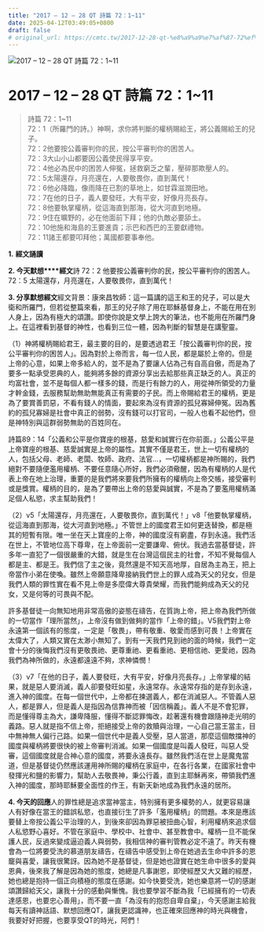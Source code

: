 ```yaml
---
title: "2017 – 12 – 28 QT 詩篇 72：1~11"
date: 2025-04-12T03:49:05+0800
draft: false
# original_url: https://cmtc.tw/2017-12-28-qt-%e8%a9%a9%e7%af%87-72%ef%bc%9a111
---
```


![2017 – 12 – 28 QT 詩篇 72：1\~11](/images/qt.jpg   "2017 – 12 – 28 QT 詩篇 72：1\~11")

# 2017 – 12 – 28 QT 詩篇 72：1\~11

> 詩篇 72：1\~11  
> 72：1（所羅門的詩。）神啊，求你將判斷的權柄賜給王，將公義賜給王的兒子。  
> 72：2他要按公義審判你的民，按公平審判你的困苦人。  
> 72：3大山小山都要因公義使民得享平安。  
> 72：4他必為民中的困苦人伸冤，拯救窮乏之輩，壓碎那欺壓人的。  
> 72：5太陽還存，月亮還在，人要敬畏你，直到萬代！  
> 72：6他必降臨，像雨降在已割的草地上，如甘霖滋潤田地。  
> 72：7在他的日子，義人要發旺，大有平安，好像月亮長存。  
> 72：8他要執掌權柄，從這海直到那海，從大河直到地極。  
> 72：9住在曠野的，必在他面前下拜；他的仇敵必要舔土。  
> 72：10他施和海島的王要進貢；示巴和西巴的王要獻禮物。  
> 72：11諸王都要叩拜他；萬國都要事奉他。

**1.** **經文誦讀**

**2. 今天默想****經文**詩 72：2 他要按公義審判你的民，按公平審判你的困苦人。  
72：5 太陽還存，月亮還在，人要敬畏你，直到萬代！

**3. 分享默想經文**經文背景：康來昌牧師：這一篇講的這王和王的兒子，可以是大衛和所羅門，但若從整篇來看，那王的兒子除了用在耶穌基督身上，不能在用在別人身上，因為有極大的頌讚。即使你說是文學上誇大的筆法，也不能用在所羅門身上。在這裡看到基督的神性，也看到三位一體，因為判斷的智慧是在講聖靈。

（1）神將權柄賜給君王，最主要的目的，是要透過君王「按公義審判你的民，按公平審判你的困苦人」。因為對於上帝而言，每一位人民，都是屬於上帝的。但是上帝的心意，如果上帝多給人的，並不是為了要讓人佔為己有自高自傲，而是為了要多一點承受恩典的人，能夠將多餘的資源分享出去給那些真正缺乏的人。真正的均富社會，並不是每個人都一樣多的錢，而是行有餘力的人，用從神所領受的力量才幹金錢，去服務幫助無助無能真正有需要的子民。而上帝賜給君王的權柄，更是為了要賞善罰惡，不看有錢人的情面，要起來為沒有資源的孤兒寡婦伸冤。因為舊約的孤兒寡婦是社會中真正的弱勢，沒有錢可以打官司，一般人也看不起他們，但是神特別與這群弱勢無助的百姓同在。

詩篇89：14「公義和公平是你寶座的根基，慈愛和誠實行在你前面。」公義公平是上帝寶座的根基、慈愛誠實是上帝的屬性。其實不僅是君王，世上一切有權柄的人，包括父母、老師、老闆、牧師、政府、法官…，一切權柄都是神所賜的，我們絕對不要隨便濫用權柄、不要任意隨心所好，我們必須儆醒，因為有權柄的人是代表上帝在地上治理，重要的是我們將來要我們所擁有的權柄向上帝交帳，接受審判或是獎賞。權柄的目的，是為了要帶出上帝的慈愛與誠實，不是為了要濫用權柄滿足個人私慾，求主幫助我們！

（2）v5「太陽還存，月亮還在，人要敬畏你，直到萬代！」v8「他要執掌權柄，從這海直到那海，從大河直到地極。」不管世上的國度君王如何更迭替換，都是極其的短暫有限。唯一坐在天上寶座的上帝，神的國度沒有窮盡，存到永遠。我們活在世上，不管地位高下尊卑，在上帝面前一定要謙卑、俯伏。我過去當基督徒，許多年一直犯了一個很嚴重的大錯，就是生在台灣這個民主的社會，不知不覺每個人都是主、都是王。我們信了主之後，竟然還是不知天高地厚，自居為主為王，把上帝當作小弟在使喚。雖然上帝願意降卑接納我們世上的罪人成為天父的兒女，但是我們人類的罪性實在看不見上帝是多麼偉大尊貴榮耀，而我們能夠成為天父的兒女，又是何等的可畏與不配。

許多基督徒一向無知地用非常高傲的姿態在禱告，在質詢上帝，把上帝為我們所做的一切當作「理所當然」，上帝沒有做到做夠的當作「上帝的錯」。V5我們對上帝永遠第一個該有的態度，一定是「敬畏」，帶有敬重、敬愛而感到可畏！上帝實在太偉大了，人類又實在太渺小無知了。到有一天我們見到祂的面的時候，我們一定會十分的後悔我們沒有更敬畏祂、更尊重祂、更看重祂、更相信祂、更愛祂，因為我們為神所做的，永遠都遠遠不夠，求神憐憫！

（3）v7「在他的日子，義人要發旺，大有平安，好像月亮長存。」上帝掌權的結果，就是惡人要消滅，義人卻要發旺如星，永遠常存。永遠常存指的是存到永遠，進入神的國度。在每一個世代中，上帝都在揀選義人，都在消滅惡人。不管義人惡人，都是罪人，但是義人是指因為信靠神而被「因信稱義」。義人不是不會犯罪，而是懂得尊主為大，謙卑降服，懂得不斷認罪悔改，趁著還有機會跟隨神走光明的義路。惡人就是指不信上帝，拒絕接受上帝的救贖與治理，一心自己當王當主，目中無神無人偏行己路。如果一個世代中是義人受壓，惡人當道，那麼這個敵擋神的國度與權柄將要很快的被上帝審判消滅。如果一個國度是叫義人發旺，叫惡人受審，這個國度就是合神心意的國度，將要永遠長存。雖然我們活在世上是魔鬼當道，但是基督徒仍然應該運用神所賜的權柄在家庭中，在各行各業，在國家社會中發揮光和鹽的影響力，幫助人去敬畏神，秉公行義，直到主耶穌再來，帶領我們進入神的國度，那時耶穌要全面性的作王，有新天新地成為我們永遠的居所。

**4. 今天的回應**人的罪性總是追求當神當主，特別擁有更多權勢的人，就更容易讓人有好像在當王的錯誤私慾，也直接衍生了許多「濫用權柄」的問題。本來是應該要替上帝按公義公平治理的人，到後來卻因為罪惡被扭曲心智，利用權柄來追求個人私慾野心喜好。不管在家庭中、學校中、社會中、甚至教會中。權柄一旦不能保護人民，反過來變成逼迫義人與弱勢，我相信神的審判管教必定不遠了。昨天有機會為一位將要受洗的慕道朋友禱告，在禱告中感受到上帝在她過去生命中許多的恩竉與喜愛，讓我很驚訝。因為她不是基督徒，但是她也證實在她生命中很多的愛與恩典，後來我了解是因為她的態度，她總是凡事謝恩，即使經歷又大又難的經歷，她也總是抱持一個正向積極的態度在感謝。如今快要受洗，她也樂意將一切的感謝頌讚歸給天父，讓我十分的感動與慚愧。我也要學習不斷為我「已經擁有的一切表達感恩，也要忠心善用」，而不要一直「為沒有的抱怨自卑自棄」，今天感謝主給我每天有讀神話語、默想回應QT，讓我更認識神，也正確來回應神的時光與機會，我要好好把握，也要享受QT的時光，阿們！